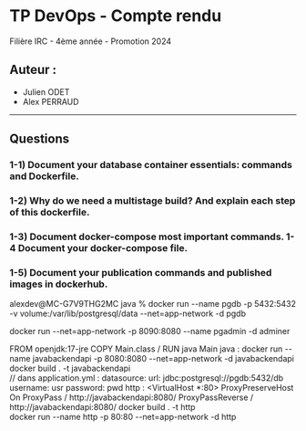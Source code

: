 # TP DevOps - Compte rendu

Filière IRC - 4ème année - Promotion 2024

## Auteur :
- Julien ODET
- Alex PERRAUD

---

## Questions
### 1-1) Document your database container essentials: commands and Dockerfile.
> 

### 1-2) Why do we need a multistage build? And explain each step of this dockerfile.
> 

### 1-3) Document docker-compose most important commands. 1-4 Document your docker-compose file.
>

### 1-5) Document your publication commands and published images in dockerhub.
>


alexdev@MC-G7V9THG2MC java % docker run --name pgdb -p 5432:5432 -v volume:/var/lib/postgresql/data --net=app-network -d  pgdb


docker run --net=app-network -p 8090:8080 --name pgadmin -d adminer

FROM openjdk:17-jre
COPY Main.class /
RUN java Main
java :
docker run --name javabackendapi -p 8080:8080 --net=app-network -d  javabackendapi
docker build . -t javabackendapi            
// dans application.yml :
datasource:
url: jdbc:postgresql://pgdb:5432/db
username: usr
password: pwd
http :
<VirtualHost *:80>
ProxyPreserveHost On
ProxyPass / http://javabackendapi:8080/
ProxyPassReverse / http://javabackendapi:8080/
</VirtualHost>
docker build . -t http        
docker run --name http -p 80:80 --net=app-network -d  http
